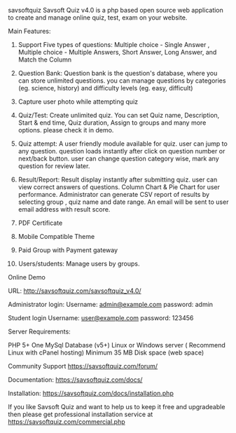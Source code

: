 savsoftquiz
Savsoft Quiz v4.0 is a php based open source web application to create and manage online quiz, test, exam on your website.

Main Features:

1) Support Five types of questions: Multiple choice - Single Answer , Multiple choice - Multiple Answers, Short Answer, Long Answer, and Match the Column

2) Question Bank: Question bank is the question's database, where you can store unlimited questions. you can manage questions by categories (eg. science, history) and difficulty levels (eg. easy, difficult)

3) Capture user photo while attempting quiz

4) Quiz/Test: Create unlimited quiz. You can set Quiz name, Description, Start & end time, Quiz duration, Assign to groups and many more options. please check it in demo.

5) Quiz attempt: A user friendly module available for quiz. user can jump to any question. question loads instantly after click on question number or next/back button. user can change question category wise, mark any question for review later.

6) Result/Report: Result display instantly after submitting quiz. user can view correct answers of questions. Column Chart & Pie Chart for user performance. Administrator can generate CSV report of results by selecting group , quiz name and date range. An email will be sent to user email address with result score.

7) PDF Certificate

8) Mobile Compatible Theme

9) Paid Group with Payment gateway

10) Users/students: Manage users by groups.

Online Demo

URL: http://savsoftquiz.com/savsoftquiz_v4.0/

Administrator login: Username: admin@example.com password: admin

Student login Username: user@example.com password: 123456

Server Requirements:

PHP 5+ One MySql Database (v5+) Linux or Windows server ( Recommend Linux with cPanel hosting) Minimum 35 MB Disk space (web space)

Community Support https://savsoftquiz.com/forum/

Documentation: https://savsoftquiz.com/docs/

Installation: https://savsoftquiz.com/docs/installation.php


If you like Savsoft Quiz and want to help us to keep it free and upgradeable then please get professional installation service at https://savsoftquiz.com/commercial.php
